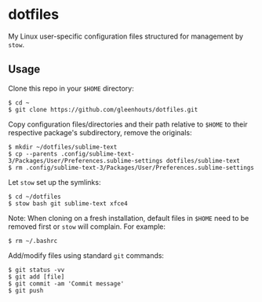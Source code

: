 # dotfiles

My Linux user-specific configuration files structured for management by `stow`.

## Usage

Clone this repo in your `$HOME` directory:

    $ cd ~
    $ git clone https://github.com/gleenhouts/dotfiles.git

Copy configuration files/directories and their path relative to `$HOME` to their respective package's subdirectory, remove the originals:

    $ mkdir ~/dotfiles/sublime-text
    $ cp --parents .config/sublime-text-3/Packages/User/Preferences.sublime-settings dotfiles/sublime-text
    $ rm .config/sublime-text-3/Packages/User/Preferences.sublime-settings

Let `stow` set up the symlinks:

    $ cd ~/dotfiles
    $ stow bash git sublime-text xfce4

Note: When cloning on a fresh installation, default files in `$HOME` need to be removed first or `stow` will complain. For example:

    $ rm ~/.bashrc

Add/modify files using standard `git` commands:

    $ git status -vv
    $ git add [file]
    $ git commit -am 'Commit message'
    $ git push
